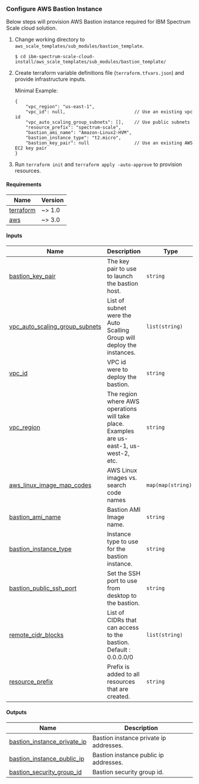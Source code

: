 ### Configure AWS Bastion Instance

Below steps will provision AWS Bastion instance required for IBM Spectrum Scale cloud solution.

1. Change working directory to `aws_scale_templates/sub_modules/bastion_template`.

    ```
    $ cd ibm-spectrum-scale-cloud-install/aws_scale_templates/sub_modules/bastion_template/
    ```
2. Create terraform variable definitions file (`terraform.tfvars.json`) and provide infrastructure inputs.

    Minimal Example:
    ```jsonc
    {
        "vpc_region": "us-east-1",
        "vpc_id": null,                          // Use an existing vpc id
        "vpc_auto_scaling_group_subnets": [],    // Use public subnets
        "resource_prefix": "spectrum-scale",
        "bastion_ami_name": "Amazon-Linux2-HVM",
        "bastion_instance_type": "t2.micro",
        "bastion_key_pair": null                 // Use an existing AWS EC2 key pair
    }
    ```

3. Run `terraform init` and `terraform apply -auto-approve` to provision resources.

<!-- BEGIN_TF_DOCS -->
#### Requirements

| Name | Version |
|------|---------|
| <a name="requirement_terraform"></a> [terraform](#requirement_terraform) | ~> 1.0 |
| <a name="requirement_aws"></a> [aws](#requirement_aws) | ~> 3.0 |

#### Inputs

| Name | Description | Type |
|------|-------------|------|
| <a name="input_bastion_key_pair"></a> [bastion_key_pair](#input_bastion_key_pair) | The key pair to use to launch the bastion host. | `string` |
| <a name="input_vpc_auto_scaling_group_subnets"></a> [vpc_auto_scaling_group_subnets](#input_vpc_auto_scaling_group_subnets) | List of subnet were the Auto Scalling Group will deploy the instances. | `list(string)` |
| <a name="input_vpc_id"></a> [vpc_id](#input_vpc_id) | VPC id were to deploy the bastion. | `string` |
| <a name="input_vpc_region"></a> [vpc_region](#input_vpc_region) | The region where AWS operations will take place. Examples are us-east-1, us-west-2, etc. | `string` |
| <a name="input_aws_linux_image_map_codes"></a> [aws_linux_image_map_codes](#input_aws_linux_image_map_codes) | AWS Linux images vs. search code names | `map(map(string))` |
| <a name="input_bastion_ami_name"></a> [bastion_ami_name](#input_bastion_ami_name) | Bastion AMI Image name. | `string` |
| <a name="input_bastion_instance_type"></a> [bastion_instance_type](#input_bastion_instance_type) | Instance type to use for the bastion instance. | `string` |
| <a name="input_bastion_public_ssh_port"></a> [bastion_public_ssh_port](#input_bastion_public_ssh_port) | Set the SSH port to use from desktop to the bastion. | `string` |
| <a name="input_remote_cidr_blocks"></a> [remote_cidr_blocks](#input_remote_cidr_blocks) | List of CIDRs that can access to the bastion. Default : 0.0.0.0/0 | `list(string)` |
| <a name="input_resource_prefix"></a> [resource_prefix](#input_resource_prefix) | Prefix is added to all resources that are created. | `string` |

#### Outputs

| Name | Description |
|------|-------------|
| <a name="output_bastion_instance_private_ip"></a> [bastion_instance_private_ip](#output_bastion_instance_private_ip) | Bastion instance private ip addresses. |
| <a name="output_bastion_instance_public_ip"></a> [bastion_instance_public_ip](#output_bastion_instance_public_ip) | Bastion instance public ip addresses. |
| <a name="output_bastion_security_group_id"></a> [bastion_security_group_id](#output_bastion_security_group_id) | Bastion security group id. |
<!-- END_TF_DOCS -->

